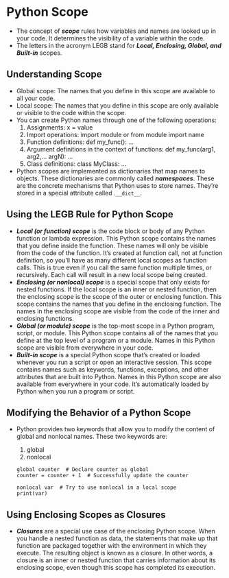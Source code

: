 # Python Scope

* The concept of ***scope*** rules how variables and names are looked up in your code. It determines the visibility of a variable within the code.
* The letters in the acronym LEGB stand for ***Local, Enclosing, Global, and Built-in*** scopes.

## Understanding Scope

* Global scope: The names that you define in this scope are available to all your code.
* Local scope: The names that you define in this scope are only available or visible to the code within the scope.
* You can create Python names through one of the following operations:
  1. Assignments: x = value
  2. Import operations: import module or from module import name
  3. Function definitions: def my_func(): ...
  4. Argument definitions in the context of functions: def my_func(arg1, arg2,... argN): ...
  5. Class definitions: class MyClass: ...
* Python scopes are implemented as dictionaries that map names to objects. These dictionaries are commonly called ***namespaces***. These are the concrete mechanisms that Python uses to store names. They’re stored in a special attribute called .`__dict__`.

## Using the LEGB Rule for Python Scope

* ***Local (or function) scope*** is the code block or body of any Python function or lambda expression. This Python scope contains the names that you define inside the function. These names will only be visible from the code of the function. It’s created at function call, not at function definition, so you’ll have as many different local scopes as function calls. This is true even if you call the same function multiple times, or recursively. Each call will result in a new local scope being created.
* ***Enclosing (or nonlocal) scope*** is a special scope that only exists for nested functions. If the local scope is an inner or nested function, then the enclosing scope is the scope of the outer or enclosing function. This scope contains the names that you define in the enclosing function. The names in the enclosing scope are visible from the code of the inner and enclosing functions.
* ***Global (or module) scope*** is the top-most scope in a Python program, script, or module. This Python scope contains all of the names that you define at the top level of a program or a module. Names in this Python scope are visible from everywhere in your code.
* ***Built-in scope*** is a special Python scope that’s created or loaded whenever you run a script or open an interactive session. This scope contains names such as keywords, functions, exceptions, and other attributes that are built into Python. Names in this Python scope are also available from everywhere in your code. It’s automatically loaded by Python when you run a program or script.

## Modifying the Behavior of a Python Scope

* Python provides two keywords that allow you to modify the content of global and nonlocal names. These two keywords are:
  1. global
  2. nonlocal
  
  ```
  global counter  # Declare counter as global
  counter = counter + 1  # Successfully update the counter
  ```

  ```
  nonlocal var  # Try to use nonlocal in a local scope
  print(var)
  ```

## Using Enclosing Scopes as Closures

* ***Closures*** are a special use case of the enclosing Python scope. When you handle a nested function as data, the statements that make up that function are packaged together with the environment in which they execute. The resulting object is known as a closure. In other words, a closure is an inner or nested function that carries information about its enclosing scope, even though this scope has completed its execution.
